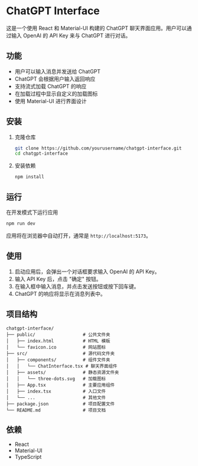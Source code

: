 # ChatGPT Interface

这是一个使用 React 和 Material-UI 构建的 ChatGPT 聊天界面应用。用户可以通过输入 OpenAI 的 API Key 来与 ChatGPT 进行对话。

## 功能

- 用户可以输入消息并发送给 ChatGPT
- ChatGPT 会根据用户输入返回响应
- 支持流式加载 ChatGPT 的响应
- 在加载过程中显示自定义的加载图标
- 使用 Material-UI 进行界面设计

## 安装

1. 克隆仓库

   ```bash
   git clone https://github.com/yourusername/chatgpt-interface.git
   cd chatgpt-interface
   ```

2. 安装依赖

   ```bash
   npm install
   ```

## 运行

在开发模式下运行应用

```bash
npm run dev
```

应用将在浏览器中自动打开，通常是 `http://localhost:5173`。

## 使用

1. 启动应用后，会弹出一个对话框要求输入 OpenAI 的 API Key。
2. 输入 API Key 后，点击 "确定" 按钮。
3. 在输入框中输入消息，并点击发送按钮或按下回车键。
4. ChatGPT 的响应将显示在消息列表中。

## 项目结构

```plaintext
chatgpt-interface/
├── public/                  # 公共文件夹
│   ├── index.html           # HTML 模板
│   └── favicon.ico          # 网站图标
├── src/                     # 源代码文件夹
│   ├── components/          # 组件文件夹
│   │   └── ChatInterface.tsx # 聊天界面组件
│   ├── assets/              # 静态资源文件夹
│   │   └── three-dots.svg   # 加载图标
│   ├── App.tsx              # 主要应用组件
│   ├── index.tsx            # 入口文件
│   └── ...                  # 其他文件
├── package.json             # 项目配置文件
└── README.md                # 项目文档
```

## 依赖

- React
- Material-UI
- TypeScript

